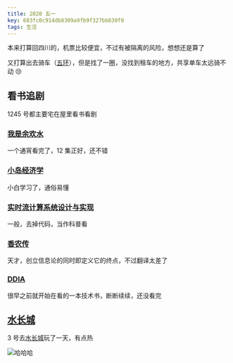 ```yaml
---
title: 2020 五一
key: 683fc0c914db8309a9fb9f327bb830f0
tags: 生活
---
```


<!--more-->

本来打算回四川的，机票比较便宜，不过有被隔离的风险，想想还是算了

又打算出去骑车（[五环](http://labs.imxingzhe.com/route/3d/801943)），但是找了一圈，没找到租车的地方，共享单车太远骑不动 😒

## 看书追剧

1245 号都主要宅在屋里看书看剧

### [我是余欢水](https://movie.douban.com/subject/33442331/)

一个通宵看完了，12 集正好，还不错

### [小岛经济学](https://book.douban.com/subject/26897464/)

小白学习了，通俗易懂

### [实时流计算系统设计与实现](https://book.douban.com/subject/34959199/)

一般，去掉代码，当作科普看

### [香农传](https://book.douban.com/subject/30320103/)

天才，创立信息论的同时即定义它的终点，不过翻译太差了

### [DDIA](https://book.douban.com/subject/30329536//)

很早之前就开始在看的一本技术书，断断续续，还没看完

## [水长城](http://www.mafengwo.cn/poi/6437.html)

3 号去[水长城](https://baike.baidu.com/item/%E5%8C%97%E4%BA%AC%E9%BB%84%E8%8A%B1%E5%9F%8E%E6%B0%B4%E9%95%BF%E5%9F%8E%E6%97%85%E6%B8%B8%E5%8C%BA/1513495?fromtitle=%E6%B0%B4%E9%95%BF%E5%9F%8E&fromid=10250027)玩了一天，有点热

![哈哈哈](https://hate13-blog-1251885630.cos.ap-chengdu.myqcloud.com/2020-51-hate13.jpg)

